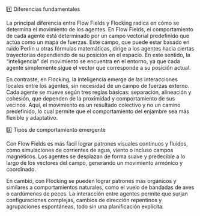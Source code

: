 1️⃣ Diferencias fundamentales

La principal diferencia entre Flow Fields y Flocking radica en cómo se determina el movimiento de los agentes. En Flow Fields, el comportamiento de cada agente está determinado por un campo vectorial predefinido que actúa como un mapa de fuerzas. Este campo, que puede estar basado en ruido Perlin u otras fórmulas matemáticas, dirige a los agentes hacia ciertas trayectorias dependiendo de su posición en el espacio. En este sentido, la “inteligencia” del movimiento se encuentra en el entorno, ya que cada agente simplemente sigue el vector que corresponde a su posición actual.

En contraste, en Flocking, la inteligencia emerge de las interacciones locales entre los agentes, sin necesidad de un campo de fuerzas externo. Cada agente se mueve según tres reglas básicas: separación, alineación y cohesión, que dependen de la proximidad y comportamiento de sus vecinos. Aquí, el movimiento es un resultado colectivo y no un camino predefinido, lo cual permite que el comportamiento del enjambre sea más flexible y adaptativo.

2️⃣ Tipos de comportamiento emergente

Con Flow Fields es más fácil lograr patrones visuales continuos y fluidos, como simulaciones de corrientes de agua, viento o incluso campos magnéticos. Los agentes se desplazan de forma suave y predecible a lo largo de los vectores del campo, generando un movimiento armónico y coordinado.

En cambio, con Flocking se pueden lograr patrones más orgánicos y similares a comportamientos naturales, como el vuelo de bandadas de aves o cardúmenes de peces. La interacción entre agentes permite que surjan configuraciones complejas, cambios de dirección repentinos y agrupaciones espontáneas, todo sin una planificación explícita.
